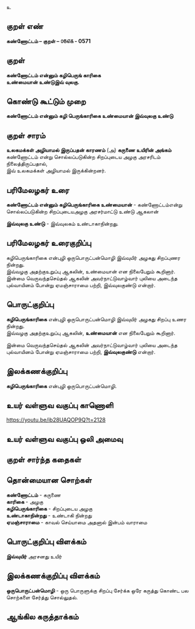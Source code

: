 உ

## குறள் எண் 

**கண்ணோட்டம் – குறள் – ௦௫௭௧ - 0571**  

## குறள் 

**கண்ணோட்டம் என்னும் கழிபெருங் காரிகை  
உண்மையான் உண்டுஇவ் வுலகு.**  

## கொண்டு கூட்டும் முறை

**கண்ணோட்டம் என்னும் கழி பெருங்காரிகை உண்மையான் இவ்வுலகு உண்டு**

## குறள் சாரம் 

**உலகமக்கள் அழியாமல் இருப்பதன் காரணம்** (அ) **கருணை உயிரின் அங்கம்**  
கண்ணோட்டம் என்று சொல்லப்படுகின்ற சிறப்புடைய அழகு அரசரிடம் நிலைத்திருப்பதால்,  
இவ் உலகமக்கள் அழியாமல் இருக்கின்றனர்.  

## பரிமேலழகர் உரை

**கண்ணோட்டம் என்னும் கழிபெருங்காரிகை உண்மையான்** - கண்ணோட்டம்என்று சொல்லப்படுகின்ற சிறப்புடையஅழகு அரசர்மாட்டு உண்டு ஆகலான்   

**இவ்வுலகு உண்டு** - இவ்வுலகம் உண்டாகாநின்றது. 

## பரிமேலழகர் உரைகுறிப்பு   

கழிபெருங்காரிகை என்புழி ஒருபொருட்பன்மொழி இவ்வுயிர் அழகது சிறப்புணர நின்றது.  
இவ்வழகு அதற்குஉறுப்பு ஆகலின், உண்மையான் என நிலைபேறும் கூறினார்.  
இன்மை வெருவந்தசெய்தல் ஆகலின் அவர்நாட்டுவாழ்வார் புலியை அடைந்த புல்வாயினம் போன்று ஏமஞ்சாராமை பற்றி, இவ்வுலகுண்டு என்றார்.    

## பொருட்குறிப்பு 

**கழிபெருங்காரிகை** என்புழி ஒருபொருட்பன்மொழி இவ்வுயிர் அழகது சிறப்பு உணர நின்றது.  
இவ்வழகு அதற்குஉறுப்பு ஆகலின், **உண்மையான்** என நிலைபேறும் கூறினார்.  

இன்மை வெருவந்தசெய்தல் ஆகலின் அவர்நாட்டுவாழ்வார் புலியை அடைந்த புல்வாயினம் போன்று ஏமஞ்சாராமை பற்றி, **இவ்வுலகுண்டு** என்றார்.    

## இலக்கணக்குறிப்பு  

**கழிபெருங்காரிகை** என்புழி ஒருபொருட்பன்மொழி.  

## உயர் வள்ளுவ வகுப்பு காணொளி

https://youtu.be/ib28UAQOP9Q?t=2128 

## உயர் வள்ளுவ வகுப்பு ஒலி அமைவு 

 
## குறள் சார்ந்த கதைகள் 


## தொன்மையான சொற்கள்

**கண்ணோட்டம்** - கருணை  
**காரிகை** - அழகு   
**கழிபெருங்காரிகை** - சிறப்புடைய அழகு   
**உண்டாகாநின்றது** - உண்டாகி நின்றது     
**ஏமஞ்சாராமை** - காவல் செய்யாமை அதனால் இன்பம் வாராமை 

## பொருட்குறிப்பு விளக்கம்  

**இவ்வுயிர்** அரசனது உயிர் 

## இலக்கணக்குறிப்பு விளக்கம்

**ஒருபொருட்பன்மொழி** - ஒரு பொருளுக்கு சிறப்பு சேர்க்க ஒரே கருத்து கொண்ட பல சொற்களை சேர்த்து சொல்லுதல்.  

## ஆங்கில கருத்தாக்கம் 


